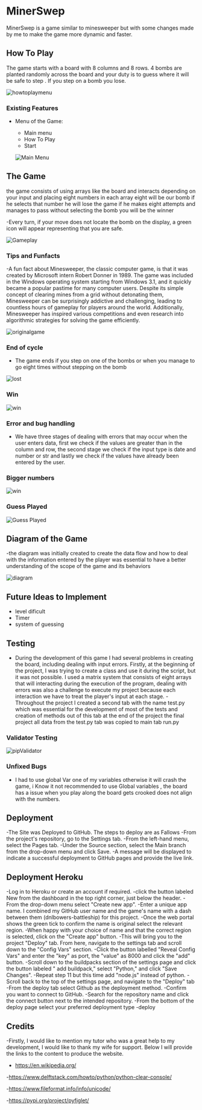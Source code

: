 # MinerSwep
 
MinerSwep is a game similar to minesweeper but with some changes made by me to make the game more dynamic and faster.



## How To Play

 The game starts with a board with 8 columns and 8 rows. 4 bombs are planted randomly across the board and your duty is to guess where it will be safe to step . If you step on a bomb you lose.

 ![howtoplaymenu](https://github.com/dhardi/minerswep/blob/main/assets/images/howtoplay.PNG)

### Existing Features
  
- Menu of the Game:
  - Main menu
  - How To Play
  - Start

  ![Main Menu](https://github.com/dhardi/minerswep/blob/main/assets/images/menu_game.PNG)

## The Game 
  the game consists of using arrays like the board and interacts depending on your input and placing eight numbers in each array eight will be our bomb if he selects that number he will lose the game if he makes eight attempts and manages to pass without selecting the bomb you will be the winner
   
 -Every turn, if your move does not locate the bomb on the display, a green icon will appear representing that you are safe.
 
  ![Gameplay](https://github.com/dhardi/minerswep/blob/main/assets/images/turn.PNG)


### Tips and Funfacts
  -A fun fact about Minesweeper, the classic computer game, is that it was created by Microsoft intern Robert Donner in 1989. The game was included in the Windows operating system starting from Windows 3.1, and it quickly became a popular pastime for many computer users. Despite its simple concept of clearing mines from a grid without detonating them, Minesweeper can be surprisingly addictive and challenging, leading to countless hours of gameplay for players around the world. Additionally, Minesweeper has inspired various competitions and even research into algorithmic strategies for solving the game efficiently.

 ![originalgame](https://github.com/dhardi/minerswep/blob/main/assets/images/minesweeper.png)

 ### End of cycle
   - The game ends if you step on one of the bombs or when you manage to go eight times without stepping on the bomb

  ![lost](https://github.com/dhardi/minerswep/blob/main/assets/images/lost.PNG)

  ### Win
   ![win](https://github.com/dhardi/minerswep/blob/main/assets/images/win.PNG)


  ### Error and bug handling
  - We have three stages of dealing with errors that may occur when the user enters data, first we check if the values are greater than in the column and row, the second stage we check if the input type is date and number or str and lastly we check if the values have already been entered by the user.

 ### Bigger numbers
 ![win](https://github.com/dhardi/minerswep/blob/main/assets/images/bigger_9.PNG)

 ### Guess Played 
 ![Guess Played](https://github.com/dhardi/minerswep/blob/main/assets/images/already_played.PNG)



## Diagram of the Game

-the diagram was initially created to create the data flow and how to deal with the information entered by the player was essential to have a better understanding of the scope of the game and its behaviors

![diagram](https://github.com/dhardi/minerswep/blob/main/assets/images/diagram.PNG)

## Future Ideas to Implement 

- level dificult 
- Timer
- system of guessing 
 

## Testing 
- During the development of this game I had several problems in creating the board, including dealing with input errors. Firstly, at the beginning of the project, I was trying to create a class and use it during the script, but it was not possible. I used a matrix system that consists of eight arrays that will interacting during the execution of the program, dealing with errors was also a challenge to execute my project because each interaction we have to treat the player's input at each stage.
-Throughout the project I created a second tab with the name test.py which was essential for the development of most of the tests and creation of methods out of this tab at the end of the project the final project all data from the test.py tab was copied to main tab run.py


### Validator Testing 
![pipValidator](https://github.com/dhardi/minerswep/blob/main/assets/images/validation_errors.PNG)


### Unfixed Bugs
- I had to use global Var one of my variables otherwise it will crash the game, i Know it not recommended to use Global variables , the board has a issue when you play along the board gets crooked does not align with the numbers.



## Deployment 

-The Site was Deployed to GitHub. The steps to deploy are as Fallows
-From the project's repository, go to the Settings tab.
-From the left-hand menu, select the Pages tab.
-Under the Source section, select the Main branch from the drop-down menu and click Save.
-A message will be displayed to indicate a successful deployment to GitHub pages and provide the live link.

## Deployment Heroku

-Log in to Heroku or create an account if required.
-click the button labeled New from the dashboard in the top right corner, just below the header.
-From the drop-down menu select "Create new app".
-Enter a unique app name. I combined my GitHub user name and the game's name with a dash between them (dnlbowers-battleship) for this project.
-Once the web portal shows the green tick to confirm the name is original select the relevant region. 
-When happy with your choice of name and that the correct region is selected, click on the "Create app" button.
-This will bring you to the project "Deploy" tab. From here, navigate to the settings tab and scroll down to the "Config Vars" section.
-Click the button labelled "Reveal Config Vars" and enter the "key" as port, the "value" as 8000 and click the "add" button.
-Scroll down to the buildpacks section of the settings page and click the button labeled " add buildpack," select "Python," and click "Save Changes".
-Repeat step 11 but this time add "node.js" instead of python.
-Scroll back to the top of the settings page, and navigate to the "Deploy" tab
-From the deploy tab select Github as the deployment method.
-Confirm you want to connect to GitHub.
-Search for the repository name and click the connect button next to the intended repository.
-From the bottom of the deploy page select your preferred deployment type
-deploy


## Credits

 -Firstly, I would like to mention my tutor who was a great help to my development, I would like to thank my wife for support. Below I will provide the links to the content to produce the website.

  - https://en.wikipedia.org/

  -https://www.delftstack.com/howto/python/python-clear-console/

  -https://www.fileformat.info/info/unicode/

  -https://pypi.org/project/pyfiglet/